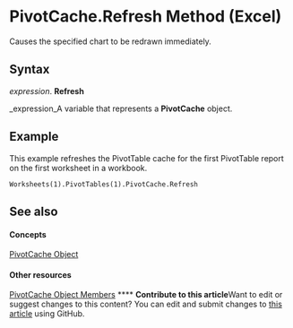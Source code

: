 
# PivotCache.Refresh Method (Excel)

Causes the specified chart to be redrawn immediately.


## Syntax

 _expression_. **Refresh**

 _expression_A variable that represents a  **PivotCache** object.


## Example

This example refreshes the PivotTable cache for the first PivotTable report on the first worksheet in a workbook.


```
Worksheets(1).PivotTables(1).PivotCache.Refresh
```


## See also


#### Concepts


 [PivotCache Object](c3d84ef1-f9e6-b1bc-cbf0-3ba8dfe17439.md)
#### Other resources


 [PivotCache Object Members](113f1109-e1c9-2c6e-0581-9fba82f278dc.md)
****   **Contribute to this article**Want to edit or suggest changes to this content? You can edit and submit changes to  [this article](https://github.com/jhershey00/VBA_Excel_Test/OpenXMLCon/articles/2833d199-342c-9e2e-d1f8-88c33a74bac6.md) using GitHub.

